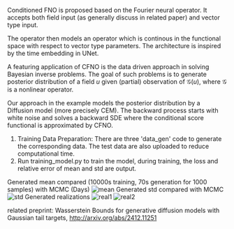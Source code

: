 Conditioned FNO is proposed based on the Fourier neural operator. It accepts both field input (as generally discuss in related paper) and vector type input. 

The operator then models an operator which is continous in the functional space with respect to vector type parameters. The architecture is inspired by the time embedding in UNet.

A featuring application of CFNO is the data driven approach in solving Bayesian inverse problems. The goal of such problems is to generate posterior distribution of a field $u$ given (partial) observation of $\mathcal{G}(u)$, where $\mathcal{G}$ is a nonlinear operator.

Our approach in the example models the posterior distribution by a Diffusion model (more precisely CEM). The backward process starts with white noise and solves a backward SDE where the conditional score functional is approximated by CFNO.

1. Training Data Preparation: There are three 'data_gen' code to generate the corresponding data. The test data are also uploaded to reduce computational time.
2. Run training_model.py to train the model, during training, the loss and relative error of mean and std are output.

Generated mean compared (10000s training, 70s generation for 1000 samples)  with MCMC (Days)
![mean](https://github.com/wang-zhongjian/CFNO/assets/54036885/d6c4bfba-0338-468d-bbf7-950b3f6919c8)
Generated std compared with MCMC
![std](https://github.com/wang-zhongjian/CFNO/assets/54036885/9a1600f8-b377-49b3-b752-cd16636da75d)
Generated realizations
![real1](https://github.com/wang-zhongjian/CFNO/assets/54036885/958a3b6e-eb4e-4d4f-aac3-1c29d70623d3)
![real2](https://github.com/wang-zhongjian/CFNO/assets/54036885/536233b5-1cdd-4f3d-8e7d-cf69ee7d4044)


related preprint: Wasserstein Bounds for generative diffusion models with Gaussian tail
  targets, http://arxiv.org/abs/2412.11251
